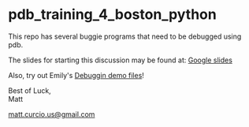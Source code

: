 # pdb_training_4_boston_python
This repo has several buggie programs that need to be debugged using pdb.

The slides for starting this discussion may be found at: [Google slides](https://docs.google.com/presentation/d/e/2PACX-1vQzj95YhqPzVpRJLvJAwAavxhKVJA3-jQWG047mzuYZV2nCHDEnquQdUXeWlDGJfWRdTNFPdWZCXdMM/embed?start=false&loop=false&delayms=3000)

Also, try out Emily's [Debuggin demo files](https://github.com/awordforthat/pdb-debugging)!

Best of Luck,  
Matt  

matt.curcio.us@gmail.com
